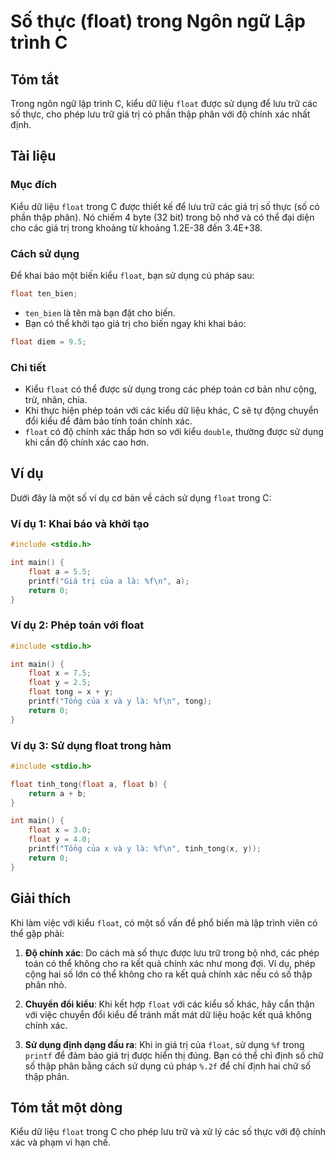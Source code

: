 <!--
Meta Description: # Số thực (float) trong Ngôn ngữ Lập trình C ## Tóm tắt Trong ngôn ngữ lập trình C, kiểu dữ liệu `float` được sử dụng để lưu trữ các số thực, cho phép...
Meta Keywords: float, kiểu, trong, dụng, chính
-->

# Số thực (float) trong Ngôn ngữ Lập trình C

## Tóm tắt
Trong ngôn ngữ lập trình C, kiểu dữ liệu `float` được sử dụng để lưu trữ các số thực, cho phép lưu trữ giá trị có phần thập phân với độ chính xác nhất định.

## Tài liệu
### Mục đích
Kiểu dữ liệu `float` trong C được thiết kế để lưu trữ các giá trị số thực (số có phần thập phân). Nó chiếm 4 byte (32 bit) trong bộ nhớ và có thể đại diện cho các giá trị trong khoảng từ khoảng 1.2E-38 đến 3.4E+38.

### Cách sử dụng
Để khai báo một biến kiểu `float`, bạn sử dụng cú pháp sau:

```c
float ten_bien;
```

- `ten_bien` là tên mà bạn đặt cho biến.
- Bạn có thể khởi tạo giá trị cho biến ngay khi khai báo:

```c
float diem = 9.5;
```

### Chi tiết
- Kiểu `float` có thể được sử dụng trong các phép toán cơ bản như cộng, trừ, nhân, chia.
- Khi thực hiện phép toán với các kiểu dữ liệu khác, C sẽ tự động chuyển đổi kiểu để đảm bảo tính toán chính xác.
- `float` có độ chính xác thấp hơn so với kiểu `double`, thường được sử dụng khi cần độ chính xác cao hơn.

## Ví dụ
Dưới đây là một số ví dụ cơ bản về cách sử dụng `float` trong C:

### Ví dụ 1: Khai báo và khởi tạo
```c
#include <stdio.h>

int main() {
    float a = 5.5;
    printf("Giá trị của a là: %f\n", a);
    return 0;
}
```

### Ví dụ 2: Phép toán với float
```c
#include <stdio.h>

int main() {
    float x = 7.5;
    float y = 2.5;
    float tong = x + y;
    printf("Tổng của x và y là: %f\n", tong);
    return 0;
}
```

### Ví dụ 3: Sử dụng float trong hàm
```c
#include <stdio.h>

float tinh_tong(float a, float b) {
    return a + b;
}

int main() {
    float x = 3.0;
    float y = 4.0;
    printf("Tổng của x và y là: %f\n", tinh_tong(x, y));
    return 0;
}
```

## Giải thích
Khi làm việc với kiểu `float`, có một số vấn đề phổ biến mà lập trình viên có thể gặp phải:

1. **Độ chính xác**: Do cách mà số thực được lưu trữ trong bộ nhớ, các phép toán có thể không cho ra kết quả chính xác như mong đợi. Ví dụ, phép cộng hai số lớn có thể không cho ra kết quả chính xác nếu có số thập phân nhỏ.
   
2. **Chuyển đổi kiểu**: Khi kết hợp `float` với các kiểu số khác, hãy cẩn thận với việc chuyển đổi kiểu để tránh mất mát dữ liệu hoặc kết quả không chính xác.

3. **Sử dụng định dạng đầu ra**: Khi in giá trị của `float`, sử dụng `%f` trong `printf` để đảm bảo giá trị được hiển thị đúng. Bạn có thể chỉ định số chữ số thập phân bằng cách sử dụng cú pháp `%.2f` để chỉ định hai chữ số thập phân.

## Tóm tắt một dòng
Kiểu dữ liệu `float` trong C cho phép lưu trữ và xử lý các số thực với độ chính xác và phạm vi hạn chế.